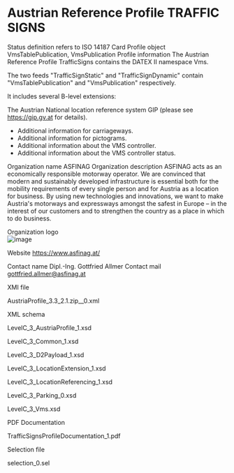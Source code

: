 # Austrian Reference Profile TRAFFIC SIGNS

Status definition refers to ISO 14187
Card
Profile object
VmsTablePublication, VmsPublication
Profile information
The Austrian Reference Profile TrafficSigns contains the DATEX II namespace Vms.

The two feeds "TrafficSignStatic" and "TrafficSignDynamic" contain "VmsTablePublication" and "VmsPublication" respectively.

It includes several B-level extensions:

The Austrian National location reference system GIP (please see https://gip.gv.at for details).
- Additional information for carriageways.
- Additional information for pictograms.
- Additional information about the VMS controller.
- Additional information about the VMS controller status.

Organization name
ASFINAG
Organization description
ASFINAG acts as an economically responsible motorway operator. We are convinced that modern and sustainably developed infrastructure is essential both for the mobility requirements of every single person and for Austria as a location for business. By using new technologies and innovations, we want to make Austria's motorways and expressways amongst the safest in Europe – in the interest of our customers and to strengthen the country as a place in which to do business.

Organization logo<br>
![image](https://github.com/DATEX-II-EU/Profiles/assets/24648804/2c9c33ee-4b34-4861-be54-5c76bf1b7349)

Website
https://www.asfinag.at/

Contact name
Dipl.-Ing. Gottfried Allmer
Contact mail
gottfried.allmer@asfinag.at

XMI file

AustriaProfile_3.3_2.1.zip__0.xml

XML schema

LevelC_3_AustriaProfile_1.xsd

LevelC_3_Common_1.xsd

LevelC_3_D2Payload_1.xsd

LevelC_3_LocationExtension_1.xsd

LevelC_3_LocationReferencing_1.xsd

LevelC_3_Parking_0.xsd

LevelC_3_Vms.xsd

PDF Documentation

TrafficSignsProfileDocumentation_1.pdf

Selection file

selection_0.sel
